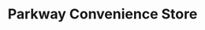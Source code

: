 ---
title: "Parkway Convenience Store"
url: /eastleigh/parkway-convenience-store/
shop: convenience
---